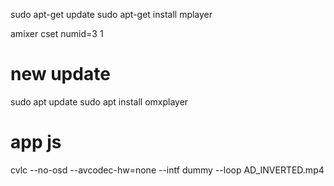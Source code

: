 
sudo apt-get update
sudo apt-get install mplayer

amixer cset numid=3 1

# new update
sudo apt update
sudo apt install omxplayer

# app js
cvlc --no-osd --avcodec-hw=none --intf dummy --loop AD_INVERTED.mp4